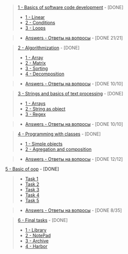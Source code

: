 > [1 - Basics of software code development](https://github.com/9bagel/epam_training/tree/master/src/com/epam/basics_of_software_code_development) - [DONE]
>- [1 - Linear](https://github.com/9bagel/epam_training/tree/master/src/com/epam/basics_of_software_code_development/linear)
>- [2 - Conditions](https://github.com/9bagel/epam_training/tree/master/src/com/epam/basics_of_software_code_development/condition)
>- [3 - Loops](https://github.com/9bagel/epam_training/tree/master/src/com/epam/basics_of_software_code_development/loop)

>- [Answers - Ответы на вопросы](https://github.com/9bagel/epam_training/tree/master/src/com/epam/basics_of_software_code_development/Answers.pdf) - [DONE 21/21]


> [2 - Algorithmization](https://github.com/9bagel/epam_training/tree/master/src/com/epam/algorithmization) - [DONE]
>- [1 - Array](https://github.com/9bagel/epam_training/tree/master/src/com/epam/algorithmization/array)
>- [2 - Matrix](https://github.com/9bagel/epam_training/tree/master/src/com/epam/algorithmization/matrix)
>- [3 - Sorting](https://github.com/9bagel/epam_training/tree/master/src/com/epam/algorithmization/sort)
>- [4 - Decomposition](https://github.com/9bagel/epam_training/tree/master/src/com/epam/algorithmization/decomposition)

>- [Answers - Ответы на вопросы](https://github.com/9bagel/epam_training/tree/master/src/com/epam/algorithmization/Answers.pdf) - [DONE 10/10]

> [3 - Strings and basics of text processing](https://github.com/9bagel/epam_training/tree/master/src/com/epam/strings_and_basics_of_text_processing) - [DONE]
>- [1 - Arrays](https://github.com/9bagel/epam_training/tree/master/src/com/epam/strings_and_basics_of_text_processing/arrays)
>- [2 - String as object](https://github.com/9bagel/epam_training/tree/master/src/com/epam/strings_and_basics_of_text_processing/string_as_object)
>- [3 - Regex](https://github.com/9bagel/epam_training/tree/master/src/com/epam/strings_and_basics_of_text_processing/regex)

>- [Answers - Ответы на вопросы](https://github.com/9bagel/epam_training/tree/master/src/com/epam/strings_and_basics_of_text_processing/Answers.pdf) - [DONE 10/10]

> [4 - Programming with classes](https://github.com/9bagel/epam_training/tree/master/src/com/epam/strings_and_basics_of_text_processing) - [DONE] 
>- [1 - Simple objects](https://github.com/9bagel/epam_training/tree/master/src/com/epam/programming_with_classes/simple_objects)
>- [2 - Agregation and composition](https://github.com/9bagel/epam_training/tree/master/src/com/epam/programming_with_classes/agregation_and_composition)

>- [Answers - Ответы на вопросы](https://github.com/9bagel/epam_training/blob/master/src/com/epam/programming_with_classes/Answers.pdf) - [DONE 12/12]

 [5 - Basic of oop](https://github.com/9bagel/epam_training/tree/master/src/com/epam/programming_with_classes) - [DONE] 
>- [Task 1](https://github.com/9bagel/epam_training/tree/master/src/com/epam/basic_of_oop/text_file)
>- [Task 2](https://github.com/9bagel/epam_training/tree/master/src/com/epam/basic_of_oop/payment)
>- [Task 3](https://github.com/9bagel/epam_training/tree/master/src/com/epam/basic_of_oop/calendar)
>- [Task 4](https://github.com/9bagel/epam_training/tree/master/src/com/epam/basic_of_oop/dragon_cave)
>- [Task 5](https://github.com/9bagel/epam_training/tree/master/src/com/epam/basic_of_oop/present)

>- [Answers - Ответы на вопросы](https://github.com/9bagel/epam_training/blob/master/src/com/epam/basic_of_oop/Answers.pdf) - [DONE 8/35]

> [6 - Final tasks](https://github.com/9bagel/epam_training/tree/master/src/com/epam/tasks_6) - [DONE] 
 >- [1 - Library](https://github.com/9bagel/epam_training/tree/master/src/com/epam/tasks_6/library)
 >- [2 - NotePad](https://github.com/9bagel/epam_training/tree/master/src/com/epam/tasks_6/notepad)
 >- [3 - Archive](https://github.com/9bagel/epam_training/tree/master/src/com/epam/tasks_6/archive)
 >- [4 - Harbor](https://github.com/9bagel/epam_training/tree/master/src/com/epam/tasks_6/harbor)
